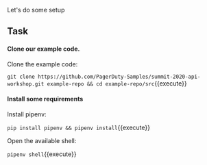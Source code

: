 Let's do some setup

## Task

#### Clone our example code.

Clone the example code:

`git clone https://github.com/PagerDuty-Samples/summit-2020-api-workshop.git example-repo && cd example-repo/src`{{execute}}

#### Install some requirements

Install pipenv:

`pip install pipenv && pipenv install`{{execute}}

Open the available shell:

`pipenv shell`{{execute}}
